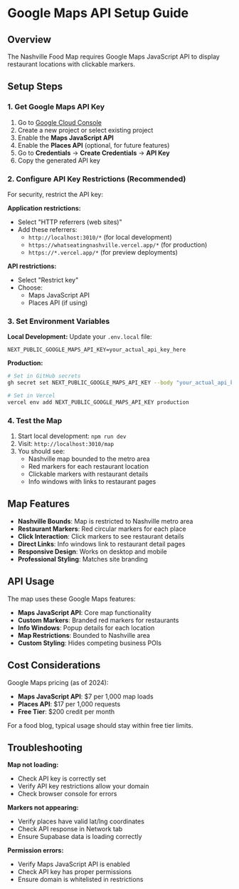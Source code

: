 # Google Maps API Setup Guide

## Overview
The Nashville Food Map requires Google Maps JavaScript API to display restaurant locations with clickable markers.

## Setup Steps

### 1. Get Google Maps API Key

1. Go to [Google Cloud Console](https://console.cloud.google.com/)
2. Create a new project or select existing project
3. Enable the **Maps JavaScript API**
4. Enable the **Places API** (optional, for future features)
5. Go to **Credentials** → **Create Credentials** → **API Key**
6. Copy the generated API key

### 2. Configure API Key Restrictions (Recommended)

For security, restrict the API key:

**Application restrictions:**
- Select "HTTP referrers (web sites)"
- Add these referrers:
  - `http://localhost:3010/*` (for local development)
  - `https://whatseatingnashville.vercel.app/*` (for production)
  - `https://*.vercel.app/*` (for preview deployments)

**API restrictions:**
- Select "Restrict key"
- Choose:
  - Maps JavaScript API
  - Places API (if using)

### 3. Set Environment Variables

**Local Development:**
Update your `.env.local` file:
```
NEXT_PUBLIC_GOOGLE_MAPS_API_KEY=your_actual_api_key_here
```

**Production:**
```bash
# Set in GitHub secrets
gh secret set NEXT_PUBLIC_GOOGLE_MAPS_API_KEY --body "your_actual_api_key_here"

# Set in Vercel
vercel env add NEXT_PUBLIC_GOOGLE_MAPS_API_KEY production
```

### 4. Test the Map

1. Start local development: `npm run dev`
2. Visit: `http://localhost:3010/map`
3. You should see:
   - Nashville map bounded to the metro area
   - Red markers for each restaurant location
   - Clickable markers with restaurant details
   - Info windows with links to restaurant pages

## Map Features

- **Nashville Bounds**: Map is restricted to Nashville metro area
- **Restaurant Markers**: Red circular markers for each place
- **Click Interaction**: Click markers to see restaurant details
- **Direct Links**: Info windows link to restaurant detail pages
- **Responsive Design**: Works on desktop and mobile
- **Professional Styling**: Matches site branding

## API Usage

The map uses these Google Maps features:
- **Maps JavaScript API**: Core map functionality
- **Custom Markers**: Branded red markers for restaurants
- **Info Windows**: Popup details for each location
- **Map Restrictions**: Bounded to Nashville area
- **Custom Styling**: Hides competing business POIs

## Cost Considerations

Google Maps pricing (as of 2024):
- **Maps JavaScript API**: $7 per 1,000 map loads
- **Places API**: $17 per 1,000 requests
- **Free Tier**: $200 credit per month

For a food blog, typical usage should stay within free tier limits.

## Troubleshooting

**Map not loading:**
- Check API key is correctly set
- Verify API key restrictions allow your domain
- Check browser console for errors

**Markers not appearing:**
- Verify places have valid lat/lng coordinates
- Check API response in Network tab
- Ensure Supabase data is loading correctly

**Permission errors:**
- Verify Maps JavaScript API is enabled
- Check API key has proper permissions
- Ensure domain is whitelisted in restrictions
